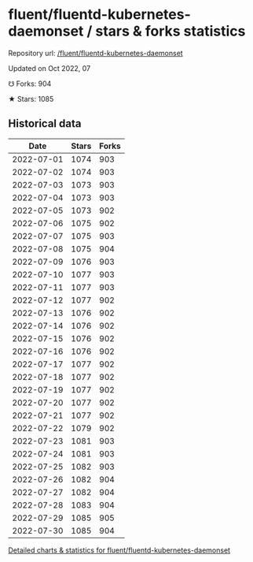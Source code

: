 # fluent/fluentd-kubernetes-daemonset / stars & forks statistics

Repository url: [/fluent/fluentd-kubernetes-daemonset](https://github.com/fluent/fluentd-kubernetes-daemonset)

Updated on Oct 2022, 07

☋ Forks: 904

★ Stars: 1085

## Historical data
| Date | Stars | Forks |
|------|-------|-------|
| 2022-07-01 | 1074 | 903 | 
| 2022-07-02 | 1074 | 903 | 
| 2022-07-03 | 1073 | 903 | 
| 2022-07-04 | 1073 | 903 | 
| 2022-07-05 | 1073 | 902 | 
| 2022-07-06 | 1075 | 902 | 
| 2022-07-07 | 1075 | 903 | 
| 2022-07-08 | 1075 | 904 | 
| 2022-07-09 | 1076 | 903 | 
| 2022-07-10 | 1077 | 903 | 
| 2022-07-11 | 1077 | 903 | 
| 2022-07-12 | 1077 | 902 | 
| 2022-07-13 | 1076 | 902 | 
| 2022-07-14 | 1076 | 902 | 
| 2022-07-15 | 1076 | 902 | 
| 2022-07-16 | 1076 | 902 | 
| 2022-07-17 | 1077 | 902 | 
| 2022-07-18 | 1077 | 902 | 
| 2022-07-19 | 1077 | 902 | 
| 2022-07-20 | 1077 | 902 | 
| 2022-07-21 | 1077 | 902 | 
| 2022-07-22 | 1079 | 902 | 
| 2022-07-23 | 1081 | 903 | 
| 2022-07-24 | 1081 | 903 | 
| 2022-07-25 | 1082 | 903 | 
| 2022-07-26 | 1082 | 904 | 
| 2022-07-27 | 1082 | 904 | 
| 2022-07-28 | 1083 | 904 | 
| 2022-07-29 | 1085 | 905 | 
| 2022-07-30 | 1085 | 904 | 


[Detailed charts & statistics for fluent/fluentd-kubernetes-daemonset](https://reviewgithub.com/rep/fluent/fluentd-kubernetes-daemonset)
